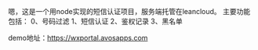 嗯，这是一个用node实现的短信认证项目，服务端托管在leancloud。
主要功能包括：
0、号码过滤
1、短信认证
2、鉴权记录
3、黑名单

demo地址：https://wxportal.avosapps.com
